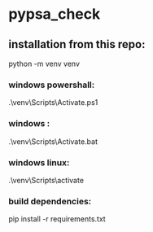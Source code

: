 # pypsa_check

## installation from this repo:
python -m venv venv

### windows powershall:
.\venv\Scripts\Activate.ps1

### windows :
.\venv\Scripts\Activate.bat

### windows linux:
.\venv\Scripts\activate

### build dependencies:
pip install -r requirements.txt